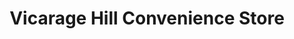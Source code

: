 ---
title: "Vicarage Hill Convenience Store"
url: /flitwick/vicarage-hill-convenience-store/
shop: convenience
---